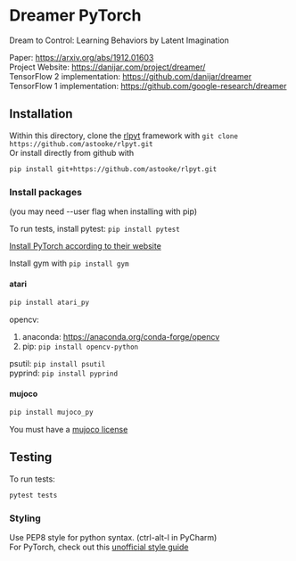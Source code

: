 # Dreamer PyTorch

Dream to Control: Learning Behaviors by Latent Imagination

Paper: https://arxiv.org/abs/1912.01603  
Project Website: https://danijar.com/project/dreamer/   
TensorFlow 2 implementation: https://github.com/danijar/dreamer  
TensorFlow 1 implementation: https://github.com/google-research/dreamer  

## Installation

Within this directory, clone the [rlpyt](https://github.com/astooke/rlpyt) framework with
`git clone https://github.com/astooke/rlpyt.git`  
Or install directly from github with 
```bash
pip install git+https://github.com/astooke/rlpyt.git
```


### Install packages

(you may need --user flag when installing with pip)

To run tests, install pytest: `pip install pytest`

[Install PyTorch according to their website](https://pytorch.org/get-started/locally/)

Install gym with `pip install gym`

#### atari
```bash
pip install atari_py
```
opencv:  
1. anaconda: https://anaconda.org/conda-forge/opencv
2. pip: `pip install opencv-python`

psutil: `pip install psutil`  
pyprind: `pip install pyprind`

#### mujoco
```bash
pip install mujoco_py
```
You must have a [mujoco license](https://www.roboti.us/license.html)


## Testing

To run tests:
```bash
pytest tests
```

### Styling

Use PEP8 style for python syntax. (ctrl-alt-l in PyCharm)  
For PyTorch, check out this [unofficial style guide](https://github.com/IgorSusmelj/pytorch-styleguide)

